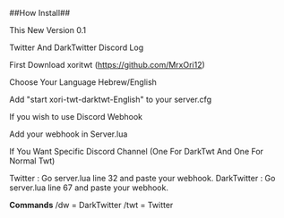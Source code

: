 ##How Install##

This New Version 0.1 

Twitter And DarkTwitter Discord Log

First Download xoritwt (https://github.com/MrxOri12)

Choose Your Language Hebrew/English

Add "start xori-twt-darktwt-English" to your server.cfg

If you wish to use Discord Webhook

Add your webhook in Server.lua

If You Want Specific Discord Channel (One For DarkTwt And One For Normal Twt)

Twitter : Go server.lua line 32 and paste your webhook.
DarkTwitter : Go server.lua line 67 and paste your webhook. 

__Commands__
/dw = DarkTwitter
/twt = Twitter
